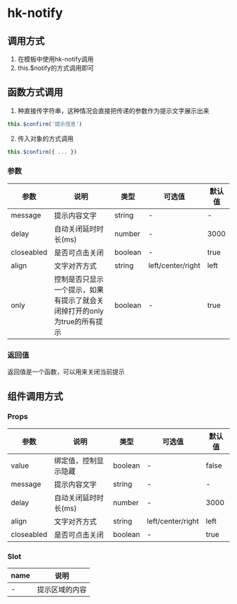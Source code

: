 # hk-notify

## 调用方式
1. 在模板中使用hk-notify调用
2. this.$notify的方式调用即可

## 函数方式调用
1. 种直接传字符串，这种情况会直接把传递的参数作为提示文字展示出来
```javascript
this.$confirm('提示信息')
```
2. 传入对象的方式调用
```javascript
this.$confirm({ ... })
```
### 参数

| 参数 | 说明 | 类型 | 可选值 | 默认值 |
|--- | --- | --- | --- | --- |
| message | 提示内容文字 | string | - | - |
| delay | 自动关闭延时时长(ms) | number | - | 3000 |
| closeabled | 是否可点击关闭 | boolean | - | true |
| align | 文字对齐方式 | string | left/center/right | left |
| only | 控制是否只显示一个提示，如果有提示了就会关闭掉打开的only为true的所有提示 | boolean | - | true |

### 返回值
返回值是一个函数，可以用来关闭当前提示


## 组件调用方式
### Props

| 参数 | 说明 | 类型 | 可选值 | 默认值 |
|--- | --- | --- | --- | --- |
| value | 绑定值，控制显示隐藏 | boolean | - | false |
| message | 提示内容文字 | string | - | - |
| delay | 自动关闭延时时长(ms) | number | - | 3000 |
| align | 文字对齐方式 | string | left/center/right | left |
| closeabled | 是否可点击关闭 | boolean | - | true |

### Slot

| name | 说明|
| --- | --- |
| - | 提示区域的内容 |
